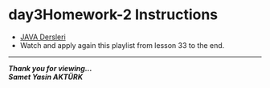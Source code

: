 # day3Homework-2 Instructions

* [JAVA Dersleri](https://www.youtube.com/watch?v=uucRtKBo6Yg&list=PLqG356ExoxZUGwbqoJEKSMnaxVJe4Uvf8)
* Watch and apply again this playlist from lesson 33 to the end.

---
<b><em>Thank you for viewing... <br>
Samet Yasin AKTÜRK </em></b>
